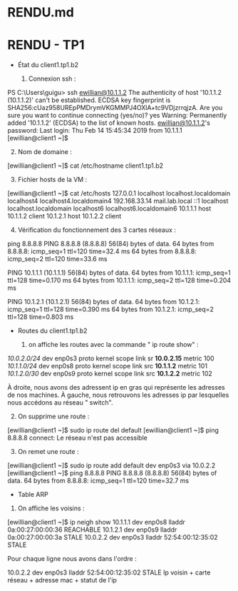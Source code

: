 # RENDU.md



# RENDU - TP1

 - État du client1.tp1.b2
 
    1. Connexion ssh :
 
PS C:\Users\guigu> ssh ewillian@10.1.1.2 The authenticity of host '10.1.1.2 (10.1.1.2)' can't be established. ECDSA key fingerprint is SHA256:cUaz958UREpPMDrymVKGMMPJ4OXlA+tc9VDjzrrqjzA. Are you sure you want to continue connecting (yes/no)? yes Warning: Permanently added '10.1.1.2' (ECDSA) to the list of known hosts. ewillian@10.1.1.2's password: Last login: Thu Feb 14 15:45:34 2019 from 10.1.1.1
[ewillian@client1 ~]$

   2. Nom de domaine : 
   
   [ewillian@client1 ~]$ cat /etc/hostname client1.tp1.b2

   3.  Fichier hosts de la VM :

[ewillian@client1 ~]$ cat /etc/hosts 127.0.0.1 localhost localhost.localdomain localhost4 localhost4.localdomain4 192.168.33.14 mail.lab.local ::1 localhost localhost.localdomain localhost6 localhost6.localdomain6 10.1.1.1 host 10.1.1.2 client 10.1.2.1 host 10.1.2.2 client

  4. Vérification du fonctionnement des 3 cartes réseaux :

ping 8.8.8.8 PING 8.8.8.8 (8.8.8.8) 56(84) bytes of data. 64 bytes from 8.8.8.8: icmp_seq=1 ttl=120 time=32.4 ms 64 bytes from 8.8.8.8: icmp_seq=2 ttl=120 time=33.6 ms

PING 10.1.1.1 (10.1.1.1) 56(84) bytes of data. 64 bytes from 10.1.1.1: icmp_seq=1 ttl=128 time=0.170 ms 64 bytes from 10.1.1.1: icmp_seq=2 ttl=128 time=0.204 ms

PING 10.1.2.1 (10.1.2.1) 56(84) bytes of data. 64 bytes from 10.1.2.1: icmp_seq=1 ttl=128 time=0.390 ms 64 bytes from 10.1.2.1: icmp_seq=2 ttl=128 time=0.803 ms

 - Routes du client1.tp1.b2

   1. on affiche les routes avec la commande " ip route show" : 

*10.0.2.0/24* dev enp0s3 proto kernel scope link sr **10.0.2.15** metric 100 
*10.1.1.0/24* dev enp0s8 proto kernel scope link src **10.1.1.2** metric 101 
*10.1.2.0/30* dev enp0s9 proto kernel scope link src **10.1.2.2** metric 102

À droite, nous avons des adressent ip en gras qui représente les adresses de nos machines.
À gauche, nous retrouvons les adresses ip par lesquelles nous accédons au réseau " switch".

2.  On supprime une route : 

[ewillian@client1 ~]$ sudo ip route del default [ewillian@client1 ~]$ ping 8.8.8.8 connect: Le réseau n'est pas accessible

3. On remet une route : 

[ewillian@client1 ~]$ sudo ip route add default dev enp0s3 via 10.0.2.2 
[ewillian@client1 ~]$ ping 8.8.8.8 PING 8.8.8.8 (8.8.8.8) 56(84) bytes of data. 64 bytes from 8.8.8.8: icmp_seq=1 ttl=120 time=32.7 ms

 - Table ARP

1. On affiche les voisins : 

[ewillian@client1 ~]$ ip neigh show 
10.1.1.1 dev enp0s8 lladdr 0a:00:27:00:00:36 REACHABLE
 10.1.2.1 dev enp0s9 lladdr 0a:00:27:00:00:3a STALE 10.0.2.2 dev enp0s3 lladdr 52:54:00:12:35:02 STALE

Pour chaque ligne nous avons dans l'ordre :  

10.0.2.2 dev enp0s3 lladdr 52:54:00:12:35:02 STALE
Ip voisin +   carte réseau + adresse mac + statut de l'ip


